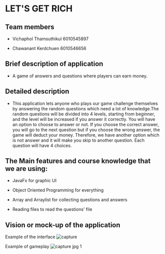 # LET'S GET RICH

## Team members
- Vichaphol Thamsuthikul	6010545897

- Chawanant Kerdchuen	    6010546656

## Brief description of application
- A game of answers and questions where players can earn money.

## Detailed description
- This application lets anyone who plays our game challenge themselves by answering the random questions which need a lot of knowledge.The random questions will be divided into 4 levels, starting from beginner, and the level will be increased if you answer it correctly. You will have an option to choose to answer or not. If you choose the correct answer, you will go to the next question but if you choose the wrong answer, the game will deduct your money. Therefore, we have another option which is not answer and it will make you skip to another question. Each question will have 4 choices.

## The Main features and course knowledge that we are using:
- JavaFx for graphic UI

- Object Oriented Programming for everything

- Array and Arraylist for collecting questions and answers

- Reading files to read the questions’ file

## Vision or mock-up of the application

Example of the interface
![capture](https://user-images.githubusercontent.com/32285706/32790344-c5b37cb2-c990-11e7-8f9d-547b833964f9.JPG)

Example of gameplay
![capture jpg 1](https://user-images.githubusercontent.com/32285706/32793857-b84f7932-c999-11e7-8fd7-c94fe62fcffd.JPG)



